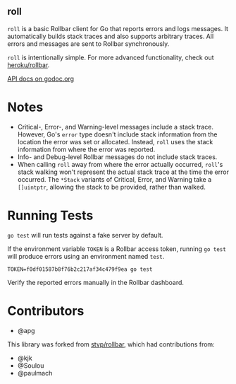 roll
----

`roll` is a basic Rollbar client for Go that reports errors and logs
messages. It automatically builds stack traces and also supports
arbitrary traces. All errors and messages are sent to Rollbar
synchronously.

`roll` is intentionally simple. For more advanced functionality, check
out [heroku/rollbar](https://github.com/heroku/rollbar).

[API docs on godoc.org](http://godoc.org/github.com/stvp/roll)

Notes
=====

* Critical-, Error-, and Warning-level messages include a stack trace.
  However, Go's `error` type doesn't include stack information from the
  location the error was set or allocated. Instead, `roll` uses the
  stack information from where the error was reported.
* Info- and Debug-level Rollbar messages do not include stack traces.
* When calling `roll` away from where the error actually occurred,
  `roll`'s stack walking won't represent the actual stack trace at the
  time the error occurred. The `*Stack` variants of Critical, Error, and
  Warning take a `[]uintptr`, allowing the stack to be provided, rather
  than walked.

Running Tests
=============

`go test` will run tests against a fake server by default.

If the environment variable `TOKEN` is a Rollbar access token, running
`go test` will produce errors using an environment named `test`.

    TOKEN=f0df01587b8f76b2c217af34c479f9ea go test

Verify the reported errors manually in the Rollbar dashboard.

Contributors
============

* @apg

This library was forked from [stvp/rollbar](https://github.com/stvp/rollbar),
which had contributions from:

* @kjk
* @Soulou
* @paulmach

